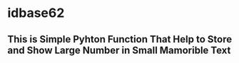 # idbase62

## This is Simple Pyhton Function That Help to Store and Show Large Number in Small Mamorible Text
